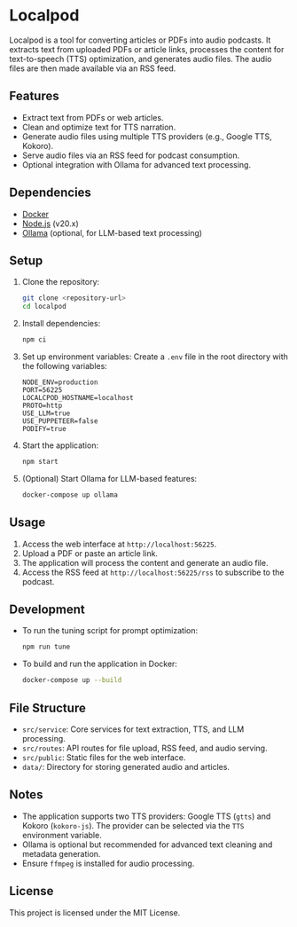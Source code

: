 # Localpod

Localpod is a tool for converting articles or PDFs into audio podcasts. It extracts text from uploaded PDFs or article links, processes the content for text-to-speech (TTS) optimization, and generates audio files. The audio files are then made available via an RSS feed.

## Features

- Extract text from PDFs or web articles.
- Clean and optimize text for TTS narration.
- Generate audio files using multiple TTS providers (e.g., Google TTS, Kokoro).
- Serve audio files via an RSS feed for podcast consumption.
- Optional integration with Ollama for advanced text processing.

## Dependencies

- [Docker](https://www.docker.com/)
- [Node.js](https://nodejs.org/) (v20.x)
- [Ollama](https://ollama.ai/) (optional, for LLM-based text processing)

## Setup

1. Clone the repository:
   ```bash
   git clone <repository-url>
   cd localpod
   ```

2. Install dependencies:
   ```bash
   npm ci
   ```

3. Set up environment variables:
   Create a `.env` file in the root directory with the following variables:
   ```
   NODE_ENV=production
   PORT=56225
   LOCALCPOD_HOSTNAME=localhost
   PROTO=http
   USE_LLM=true
   USE_PUPPETEER=false
   PODIFY=true
   ```

4. Start the application:
   ```bash
   npm start
   ```

5. (Optional) Start Ollama for LLM-based features:
   ```bash
   docker-compose up ollama
   ```

## Usage

1. Access the web interface at `http://localhost:56225`.
2. Upload a PDF or paste an article link.
3. The application will process the content and generate an audio file.
4. Access the RSS feed at `http://localhost:56225/rss` to subscribe to the podcast.

## Development

- To run the tuning script for prompt optimization:
  ```bash
  npm run tune
  ```

- To build and run the application in Docker:
  ```bash
  docker-compose up --build
  ```

## File Structure

- `src/service`: Core services for text extraction, TTS, and LLM processing.
- `src/routes`: API routes for file upload, RSS feed, and audio serving.
- `src/public`: Static files for the web interface.
- `data/`: Directory for storing generated audio and articles.

## Notes

- The application supports two TTS providers: Google TTS (`gtts`) and Kokoro (`kokoro-js`). The provider can be selected via the `TTS` environment variable.
- Ollama is optional but recommended for advanced text cleaning and metadata generation.
- Ensure `ffmpeg` is installed for audio processing.

## License

This project is licensed under the MIT License.
